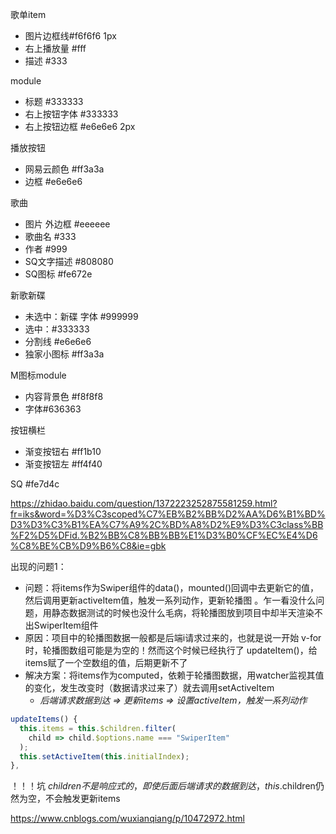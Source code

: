 歌单item

* 图片边框线#f6f6f6 1px
* 右上播放量 #fff 
* 描述 #333

module 

- 标题  #333333 
- 右上按钮字体 #333333 
- 右上按钮边框 #e6e6e6 2px

播放按钮

* 网易云颜色 #ff3a3a 
* 边框 #e6e6e6

歌曲

* 图片 外边框 #eeeeee
* 歌曲名 #333
* 作者 #999
* SQ文字描述 #808080 
* SQ图标 #fe672e

新歌新碟

* 未选中：新碟 字体 #999999
* 选中：#333333
* 分割线 #e6e6e6
* 独家小图标 #ff3a3a



M图标module

* 内容背景色 #f8f8f8
* 字体#636363



按钮横栏

* 渐变按钮右 #ff1b10
* 渐变按钮左 #ff4f40



SQ #fe7d4c







https://zhidao.baidu.com/question/1372223252875581259.html?fr=iks&word=%D3%C3scoped%C7%EB%B2%BB%D2%AA%D6%B1%BD%D3%D3%C3%B1%EA%C7%A9%2C%BD%A8%D2%E9%D3%C3class%BB%F2%D5%DFid.%B2%BB%C8%BB%BB%E1%D3%B0%CF%EC%E4%D6%C8%BE%CB%D9%B6%C8&ie=gbk









出现的问题1：

* 问题：将items作为Swiper组件的data()，mounted()回调中去更新它的值，然后调用更新activeItem值，触发一系列动作，更新轮播图 。乍一看没什么问题，用静态数据测试的时候也没什么毛病，将轮播图放到项目中却半天渲染不出SwiperItem组件
* 原因：项目中的轮播图数据一般都是后端i请求过来的，也就是说一开始 v-for 时，轮播图数组可能是为空的！然而这个时候已经执行了 updateItem()，给items赋了一个空数组的值，后期更新不了
* 解决方案：将items作为computed，依赖于轮播图数据，用watcher监视其值的变化，发生改变时（数据请求过来了）就去调用setActiveItem
	* *后端请求数据到达 => 更新items => 设置activeItem，触发一系列动作*

```js
updateItems() {
  this.items = this.$children.filter(
    child => child.$options.name === "SwiperItem"
  );
  this.setActiveItem(this.initialIndex);
},
```

！！！坑 $children 不是响应式的，即使后面后端请求的数据到达，this.$children仍然为空，不会触发更新items

https://www.cnblogs.com/wuxianqiang/p/10472972.html